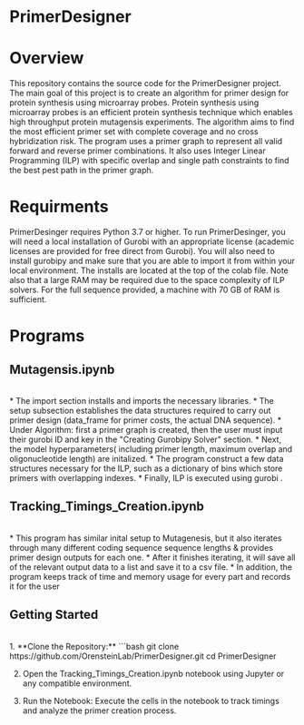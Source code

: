 
# PrimerDesigner

# Overview
 
This repository contains the source code for the PrimerDesigner project. 
The main goal of this project is to create an algorithm for primer design for protein synthesis using microarray probes. 
Protein synthesis using microarray probes is an efficient protein synthesis technique which enables high throughput protein mutagensis experiments.
The algorithm aims to find the most efficient primer set with complete coverage and no cross hybridization risk.
The program uses a primer graph to represent all valid forward and reverse primer combinations.
It also uses Integer Linear Programming (ILP) with specific  overlap and single path constraints to find the best pest path in the primer graph.


# Requirments

PrimerDesinger requires Python 3.7 or higher.
To run PrimerDesinger, you will need a local installation of Gurobi with an appropriate license (academic licenses are provided for free direct from Gurobi).
You will also need to install gurobipy and make sure that you are able to import it from within your local environment.
The installs are located at the top of the colab file. Note also that a large RAM may be required due to the space complexity of ILP solvers. 
For the full sequence provided, a machine with 70 GB of RAM is sufficient. 

# Programs

## Mutagensis.ipynb
<br>
* The import section installs and imports the necessary libraries.
* The setup subsection establishes the data structures required to carry out primer design (data_frame for primer costs, the actual DNA sequence). 
* Under Algorithm: first a primer graph is created, then the user must input their gurobi ID and key in the "Creating Gurobipy Solver" section.
* Next, the model hyperparameters( including primer length, maximum overlap and oligonucleotide length) are initalized. 
* The program construct a few data structures necessary for the ILP, such as a dictionary of bins which store primers with overlapping indexes.
* Finally, ILP is executed using gurobi . 

## Tracking_Timings_Creation.ipynb
<br>
* This program has similar inital setup to Mutagenesis, but it also iterates through many different coding sequence sequence lengths & provides primer design outputs for each one.
* After it finishes iterating, it will save all of the relevant output data to a list and save it to a csv file. 
* In addition, the program keeps track of time and memory usage for every part and records it for the user

## Getting Started
<br>
1. **Clone the Repository:**
   ```bash
   git clone https://github.com/OrensteinLab/PrimerDesigner.git
   cd PrimerDesigner

2. Open the Tracking_Timings_Creation.ipynb notebook using Jupyter or any compatible environment.

3. Run the Notebook:
Execute the cells in the notebook to track timings and analyze the primer creation process.


